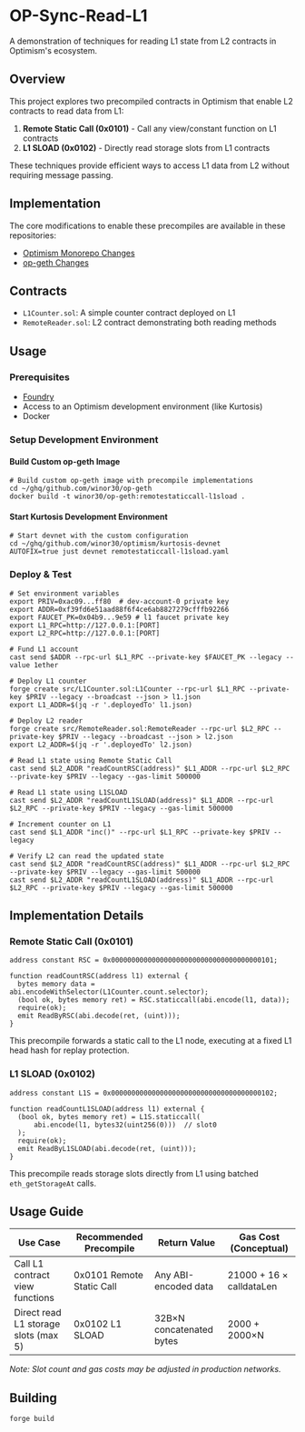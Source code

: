 # OP-Sync-Read-L1

A demonstration of techniques for reading L1 state from L2 contracts in Optimism's ecosystem.

## Overview

This project explores two precompiled contracts in Optimism that enable L2 contracts to read data from L1:

1. **Remote Static Call (0x0101)** - Call any view/constant function on L1 contracts
2. **L1 SLOAD (0x0102)** - Directly read storage slots from L1 contracts

These techniques provide efficient ways to access L1 data from L2 without requiring message passing.

## Implementation

The core modifications to enable these precompiles are available in these repositories:

- [Optimism Monorepo Changes](https://github.com/ethereum-optimism/optimism/compare/develop...winor30:optimism:feat/remotestaticcall-l1sload?expand=1)
- [op-geth Changes](https://github.com/ethereum-optimism/op-geth/compare/optimism...winor30:op-geth:feat/remotestaticcall-l1sload?expand=1)

## Contracts

- `L1Counter.sol`: A simple counter contract deployed on L1
- `RemoteReader.sol`: L2 contract demonstrating both reading methods

## Usage

### Prerequisites

- [Foundry](https://book.getfoundry.sh/getting-started/installation)
- Access to an Optimism development environment (like Kurtosis)
- Docker

### Setup Development Environment

#### Build Custom op-geth Image

```shell
# Build custom op-geth image with precompile implementations
cd ~/ghq/github.com/winor30/op-geth
docker build -t winor30/op-geth:remotestaticcall-l1sload .
```

#### Start Kurtosis Development Environment

```shell
# Start devnet with the custom configuration
cd ~/ghq/github.com/winor30/optimism/kurtosis-devnet
AUTOFIX=true just devnet remotestaticcall-l1sload.yaml
```

### Deploy & Test

```shell
# Set environment variables
export PRIV=0xac09...ff80  # dev-account-0 private key
export ADDR=0xf39fd6e51aad88f6f4ce6ab8827279cfffb92266
export FAUCET_PK=0x04b9...9e59 # l1 faucet private key
export L1_RPC=http://127.0.0.1:[PORT]
export L2_RPC=http://127.0.0.1:[PORT]

# Fund L1 account
cast send $ADDR --rpc-url $L1_RPC --private-key $FAUCET_PK --legacy --value 1ether

# Deploy L1 counter
forge create src/L1Counter.sol:L1Counter --rpc-url $L1_RPC --private-key $PRIV --legacy --broadcast --json > l1.json
export L1_ADDR=$(jq -r '.deployedTo' l1.json)

# Deploy L2 reader
forge create src/RemoteReader.sol:RemoteReader --rpc-url $L2_RPC --private-key $PRIV --legacy --broadcast --json > l2.json
export L2_ADDR=$(jq -r '.deployedTo' l2.json)

# Read L1 state using Remote Static Call
cast send $L2_ADDR "readCountRSC(address)" $L1_ADDR --rpc-url $L2_RPC --private-key $PRIV --legacy --gas-limit 500000

# Read L1 state using L1SLOAD
cast send $L2_ADDR "readCountL1SLOAD(address)" $L1_ADDR --rpc-url $L2_RPC --private-key $PRIV --legacy --gas-limit 500000

# Increment counter on L1
cast send $L1_ADDR "inc()" --rpc-url $L1_RPC --private-key $PRIV --legacy

# Verify L2 can read the updated state
cast send $L2_ADDR "readCountRSC(address)" $L1_ADDR --rpc-url $L2_RPC --private-key $PRIV --legacy --gas-limit 500000
cast send $L2_ADDR "readCountL1SLOAD(address)" $L1_ADDR --rpc-url $L2_RPC --private-key $PRIV --legacy --gas-limit 500000
```

## Implementation Details

### Remote Static Call (0x0101)

```solidity
address constant RSC = 0x0000000000000000000000000000000000000101;

function readCountRSC(address l1) external {
  bytes memory data = abi.encodeWithSelector(L1Counter.count.selector);
  (bool ok, bytes memory ret) = RSC.staticcall(abi.encode(l1, data));
  require(ok);
  emit ReadByRSC(abi.decode(ret, (uint))); 
}
```

This precompile forwards a static call to the L1 node, executing at a fixed L1 head hash for replay protection.

### L1 SLOAD (0x0102)

```solidity
address constant L1S = 0x0000000000000000000000000000000000000102;

function readCountL1SLOAD(address l1) external {
  (bool ok, bytes memory ret) = L1S.staticcall(
      abi.encode(l1, bytes32(uint256(0)))  // slot0
  );
  require(ok);
  emit ReadByL1SLOAD(abi.decode(ret, (uint))); 
}
```

This precompile reads storage slots directly from L1 using batched `eth_getStorageAt` calls.

## Usage Guide

| Use Case | Recommended Precompile | Return Value | Gas Cost (Conceptual) |
|----------|------------------------|--------------|------------------------|
| Call L1 contract view functions | 0x0101 Remote Static Call | Any ABI-encoded data | 21000 + 16 × calldataLen |
| Direct read L1 storage slots (max 5) | 0x0102 L1 SLOAD | 32B×N concatenated bytes | 2000 + 2000×N |

*Note: Slot count and gas costs may be adjusted in production networks.*

## Building

```shell
forge build
```
